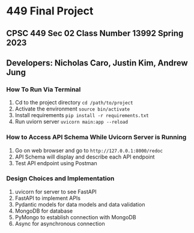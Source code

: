 # 449 Final Project

## CPSC 449 Sec 02 Class Number 13992 Spring 2023

## Developers: Nicholas Caro, Justin Kim, Andrew Jung

### How To Run Via Terminal

1. Cd to the project directory `cd /path/to/project`
2. Activate the environment `source bin/activate`
3. Install requirements `pip install -r requirements.txt`
4. Run uviorn server `uvicorn main:app --reload`

### How to Access API Schema While Uvicorn Server is Running
1. Go on web browser and go to `http://127.0.0.1:8000/redoc`
2. API Schema will display and describe each API endpoint
3. Test API endpoint using Postman

### Design Choices and Implementation
1. uvicorn for server to see FastAPI
2. FastAPI to implement APIs
3. Pydantic models for data models and data validation
4. MongoDB for database
5. PyMongo to establish connection with MongoDB
6. Async for asynchronous connection

